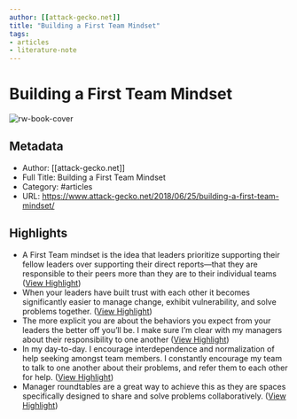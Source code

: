 ```yaml
---
author: [[attack-gecko.net]]
title: "Building a First Team Mindset"
tags: 
- articles
- literature-note
---
```

# Building a First Team Mindset

![rw-book-cover](https://readwise-assets.s3.amazonaws.com/static/images/article1.be68295a7e40.png)

## Metadata
- Author: [[attack-gecko.net]]
- Full Title: Building a First Team Mindset
- Category: #articles
- URL: https://www.attack-gecko.net/2018/06/25/building-a-first-team-mindset/

## Highlights
- A First Team mindset is the idea that leaders prioritize supporting their fellow leaders over supporting their direct reports—that they are responsible to their peers more than they are to their individual teams ([View Highlight](https://read.readwise.io/read/01grsjmkgbwaczxx7kd1ggaxkd))
- When your leaders have built trust with each other it becomes significantly easier to manage change, exhibit vulnerability, and solve problems together. ([View Highlight](https://read.readwise.io/read/01grsjng150xbvksve0ry3vzk3))
- The more explicit you are about the behaviors you expect from your leaders the better off you’ll be. I make sure I’m clear with my managers about their responsibility to one another ([View Highlight](https://read.readwise.io/read/01grsk3shtpq2d75fdg0yc1td6))
- In my day-to-day. I encourage interdependence and normalization of help seeking amongst team members. I constantly encourage my team to talk to one another about their problems, and refer them to each other for help. ([View Highlight](https://read.readwise.io/read/01grsk57eserk4n4h6s0rdaqnr))
- Manager roundtables are a great way to achieve this as they are spaces specifically designed to share and solve problems collaboratively. ([View Highlight](https://read.readwise.io/read/01grsk6yjr5reczpdy9hnmbewr))
